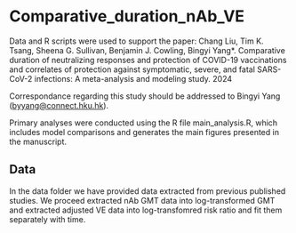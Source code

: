 # Comparative_duration_nAb_VE

Data and R scripts were used to support the paper: Chang Liu, Tim K. Tsang, Sheena G. Sullivan, Benjamin J. Cowling, Bingyi Yang*. Comparative duration of neutralizing responses and protection of COVID-19 vaccinations and correlates of protection against symptomatic, severe, and fatal SARS-CoV-2 infections: A meta-analysis and modeling study. 2024

Correspondance regarding this study should be addressed to Bingyi Yang (byyang@connect.hku.hk).

Primary analyses were conducted using the R file main_analysis.R, which includes model comparisons and generates the main figures presented in the manuscript.

## Data 
In the data folder we have provided data extracted from previous published studies. We proceed extracted nAb GMT data into log-transformed GMT and extracted adjusted VE data into log-transfomred risk ratio and fit them separately with time. 
